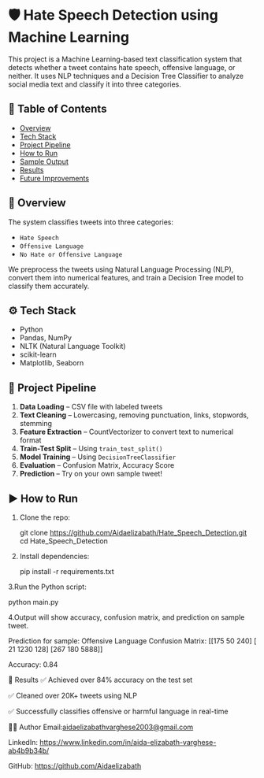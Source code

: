 # 🛡️ Hate Speech Detection using Machine Learning

This project is a Machine Learning-based text classification system that detects whether a tweet contains hate speech, offensive language, or neither. It uses NLP techniques and a Decision Tree Classifier to analyze social media text and classify it into three categories.

## 📌 Table of Contents
- [Overview](#-overview)
- [Tech Stack](#-tech-stack)
- [Project Pipeline](#-project-pipeline)
- [How to Run](#-how-to-run)
- [Sample Output](#-sample-output)
- [Results](#-results)
- [Future Improvements](#-future-improvements)

## 🧠 Overview

The system classifies tweets into three categories:
- `Hate Speech`
- `Offensive Language`
- `No Hate or Offensive Language`

We preprocess the tweets using Natural Language Processing (NLP), convert them into numerical features, and train a Decision Tree model to classify them accurately.

## ⚙️ Tech Stack

- Python
- Pandas, NumPy
- NLTK (Natural Language Toolkit)
- scikit-learn
- Matplotlib, Seaborn

## 🧪 Project Pipeline

1. **Data Loading** – CSV file with labeled tweets
2. **Text Cleaning** – Lowercasing, removing punctuation, links, stopwords, stemming
3. **Feature Extraction** – CountVectorizer to convert text to numerical format
4. **Train-Test Split** – Using `train_test_split()`
5. **Model Training** – Using `DecisionTreeClassifier`
6. **Evaluation** – Confusion Matrix, Accuracy Score
7. **Prediction** – Try on your own sample tweet!

## ▶️ How to Run

1. Clone the repo:
   
   git clone https://github.com/Aidaelizabath/Hate_Speech_Detection.git
   cd Hate_Speech_Detection

2. Install dependencies:

   pip install -r requirements.txt

3.Run the Python script:

   python main.py

4.Output will show accuracy, confusion matrix, and prediction on sample tweet.

   Prediction for sample: Offensive Language
   Confusion Matrix:
   [[175  50 240]
   [ 21 1230 128]
   [267 180 5888]]

Accuracy: 0.84

🌟 Results
✅ Achieved over 84% accuracy on the test set

✅ Cleaned over 20K+ tweets using NLP

✅ Successfully classifies offensive or harmful language in real-time

👨‍💻 Author
Email:aidaelizabathvarghese2003@gmail.com

LinkedIn: https://www.linkedin.com/in/aida-elizabath-varghese-ab4b9b34b/

GitHub: https://github.com/Aidaelizabath
